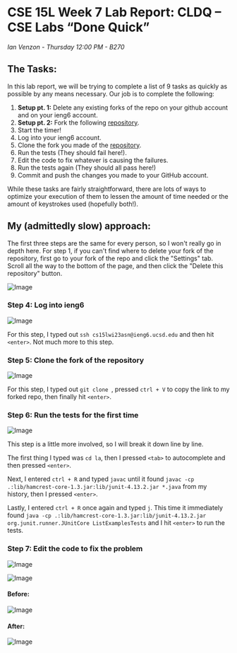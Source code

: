 # CSE 15L Week 7 Lab Report: CLDQ – CSE Labs “Done Quick”

*Ian Venzon - Thursday 12:00 PM - B270*

## The Tasks:

In this lab report, we will be trying to complete a list of 9 tasks as quickly as possible by any means necessary. Our job is to complete the following:

1) **Setup pt. 1:** Delete any existing forks of the repo on your github account and on your ieng6 account.
2) **Setup pt. 2:** Fork the following [repository](https://github.com/ucsd-cse15l-w23/lab7).
3) Start the timer!
4) Log into your ieng6 account.
5) Clone the fork you made of the [repository](https://github.com/ucsd-cse15l-w23/lab7).
6) Run the tests (They should fail here!).
7) Edit the code to fix whatever is causing the failures.
8) Run the tests again (They should all pass here!)
9) Commit and push the changes you made to your GitHub account.

While these tasks are fairly straightforward, there are lots of ways to optimize your execution of them to lessen the amount of time needed or the amount of keystrokes used (hopefully both!).

## My (admittedly slow) approach:

The first three steps are the same for every person, so I won't really go in depth here. For step 1, if you can't find where to delete your fork of the repository, first go to your fork of the repo and click the "Settings" tab. Scroll all the way to the bottom of the page, and then click the "Delete this repository" button.

![Image](https://i.imgur.com/8QUaftB.png)

### Step 4: Log into ieng6

![Image](https://i.imgur.com/mSLyiPN.png)

For this step, I typed out `ssh cs15lwi23asn@ieng6.ucsd.edu` and then hit `<enter>`. Not much more to this step.

### Step 5: Clone the fork of the repository

![Image](https://i.imgur.com/6oUeoRh.png)

For this step, I typed out `git clone `, pressed `ctrl + V` to copy the link to my forked repo, then finally hit `<enter>`.

### Step 6: Run the tests for the first time

![Image](https://i.imgur.com/bF05mlc.png)

This step is a little more involved, so I will break it down line by line.

The first thing I typed was `cd la`, then I pressed `<tab>` to autocomplete and then pressed `<enter>`.

Next, I entered `ctrl + R` and typed `javac` until it found `javac -cp .:lib/hamcrest-core-1.3.jar:lib/junit-4.13.2.jar *.java` from my history, then I pressed `<enter>`.

Lastly, I entered `ctrl + R` once again and typed `j`. This time it immediately found `java -cp .:lib/hamcrest-core-1.3.jar:lib/junit-4.13.2.jar org.junit.runner.JUnitCore ListExamplesTests` and I hit `<enter>` to run the tests.

### Step 7: Edit the code to fix the problem

![Image](https://i.imgur.com/XJ5Wnt1.png)

![Image](https://i.imgur.com/MKDmfwn.png)

#### Before:
![Image](https://i.imgur.com/beRCaxB.png)

#### After:
![Image](https://i.imgur.com/6gFgWgW.png)
